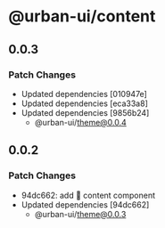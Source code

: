 # @urban-ui/content

## 0.0.3

### Patch Changes

- Updated dependencies [010947e]
- Updated dependencies [eca33a8]
- Updated dependencies [9856b24]
  - @urban-ui/theme@0.0.4

## 0.0.2

### Patch Changes

- 94dc662: add :rocket: content component
- Updated dependencies [94dc662]
  - @urban-ui/theme@0.0.3
